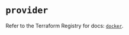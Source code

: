 # `provider`

Refer to the Terraform Registry for docs: [`docker`](https://registry.terraform.io/providers/kreuzwerker/docker/3.6.2/docs).
